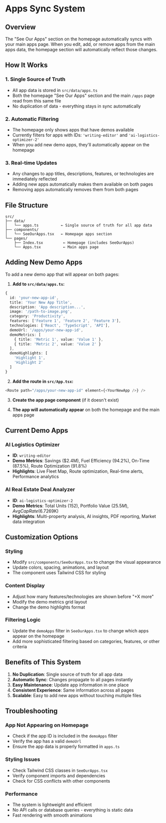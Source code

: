 # Apps Sync System

## Overview

The "See Our Apps" section on the homepage automatically syncs with your main apps page. When you edit, add, or remove apps from the main apps data, the homepage section will automatically reflect those changes.

## How It Works

### 1. **Single Source of Truth**
- All app data is stored in `src/data/apps.ts`
- Both the homepage "See Our Apps" section and the main `/apps` page read from this same file
- No duplication of data - everything stays in sync automatically

### 2. **Automatic Filtering**
- The homepage only shows apps that have demos available
- Currently filters for apps with IDs: `'writing-editor'` and `'ai-logistics-optimizer-2'`
- When you add new demo apps, they'll automatically appear on the homepage

### 3. **Real-time Updates**
- Any changes to app titles, descriptions, features, or technologies are immediately reflected
- Adding new apps automatically makes them available on both pages
- Removing apps automatically removes them from both pages

## File Structure

```
src/
├── data/
│   └── apps.ts          ← Single source of truth for all app data
├── components/
│   └── SeeOurApps.tsx   ← Homepage apps section
└── pages/
    ├── Index.tsx         ← Homepage (includes SeeOurApps)
    └── Apps.tsx          ← Main apps page
```

## Adding New Demo Apps

To add a new demo app that will appear on both pages:

1. **Add to `src/data/apps.ts`:**
```typescript
{
  id: 'your-new-app-id',
  title: 'Your New App Title',
  description: 'App description...',
  image: '/path-to-image.png',
  category: 'Productivity',
  features: ['Feature 1', 'Feature 2', 'Feature 3'],
  technologies: ['React', 'TypeScript', 'API'],
  demoUrl: '/apps/your-new-app-id',
  demoMetrics: [
    { title: 'Metric 1', value: 'Value 1' },
    { title: 'Metric 2', value: 'Value 2' }
  ],
  demoHighlights: [
    'Highlight 1',
    'Highlight 2'
  ]
}
```

2. **Add the route in `src/App.tsx`:**
```typescript
<Route path="/apps/your-new-app-id" element={<YourNewApp />} />
```

3. **Create the app page component** (if it doesn't exist)

4. **The app will automatically appear** on both the homepage and the main apps page

## Current Demo Apps

### AI Logistics Optimizer
- **ID**: `writing-editor`
- **Demo Metrics**: Savings ($2.4M), Fuel Efficiency (94.2%), On-Time (87.5%), Route Optimization (91.8%)
- **Highlights**: Live Fleet Map, Route optimization, Real-time alerts, Performance analytics

### AI Real Estate Deal Analyzer
- **ID**: `ai-logistics-optimizer-2`
- **Demo Metrics**: Total Units (152), Portfolio Value ($25.5M), Avg Cap Rate (6.7%), Cash Flow ($269K)
- **Highlights**: Multi-property analysis, AI insights, PDF reporting, Market data integration

## Customization Options

### Styling
- Modify `src/components/SeeOurApps.tsx` to change the visual appearance
- Update colors, spacing, animations, and layout
- The component uses Tailwind CSS for styling

### Content Display
- Adjust how many features/technologies are shown before "+X more"
- Modify the demo metrics grid layout
- Change the demo highlights format

### Filtering Logic
- Update the `demoApps` filter in `SeeOurApps.tsx` to change which apps appear on the homepage
- Add more sophisticated filtering based on categories, features, or other criteria

## Benefits of This System

1. **No Duplication**: Single source of truth for all app data
2. **Automatic Sync**: Changes propagate to all pages instantly
3. **Easy Maintenance**: Update app information in one place
4. **Consistent Experience**: Same information across all pages
5. **Scalable**: Easy to add new apps without touching multiple files

## Troubleshooting

### App Not Appearing on Homepage
- Check if the app ID is included in the `demoApps` filter
- Verify the app has a valid `demoUrl`
- Ensure the app data is properly formatted in `apps.ts`

### Styling Issues
- Check Tailwind CSS classes in `SeeOurApps.tsx`
- Verify component imports and dependencies
- Check for CSS conflicts with other components

### Performance
- The system is lightweight and efficient
- No API calls or database queries - everything is static data
- Fast rendering with smooth animations

